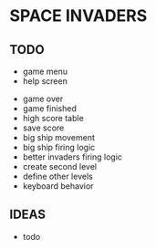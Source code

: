 ﻿# SPACE INVADERS


## TODO

* game menu
* help screen
- game over
- game finished
- high score table
- save score
- big ship movement
- big ship firing logic
- better invaders firing logic
- create second level
- define other levels
- keyboard behavior


## IDEAS

- todo


